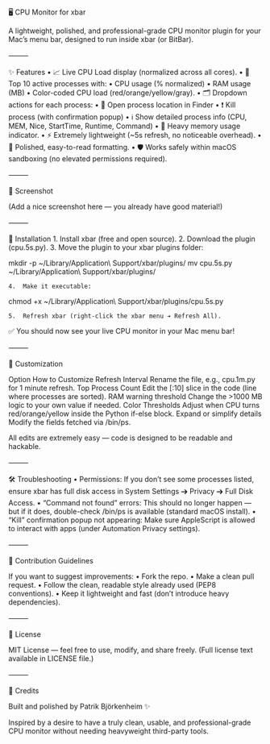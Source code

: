 🖥️ CPU Monitor for xbar

A lightweight, polished, and professional-grade CPU monitor plugin for your Mac’s menu bar, designed to run inside xbar (or BitBar).

⸻

✨ Features
	•	📈 Live CPU Load display (normalized across all cores).
	•	🧠 Top 10 active processes with:
	•	CPU usage (% normalized)
	•	RAM usage (MB)
	•	Color-coded CPU load (red/orange/yellow/gray).
	•	🗂️ Dropdown actions for each process:
	•	📁 Open process location in Finder
	•	❗ Kill process (with confirmation popup)
	•	ℹ️ Show detailed process info (CPU, MEM, Nice, StartTime, Runtime, Command)
	•	🐘 Heavy memory usage indicator.
	•	⚡ Extremely lightweight (~5s refresh, no noticeable overhead).
	•	🎨 Polished, easy-to-read formatting.
	•	🛡️ Works safely within macOS sandboxing (no elevated permissions required).

⸻

📸 Screenshot

(Add a nice screenshot here — you already have good material!)

⸻

🚀 Installation
	1.	Install xbar (free and open source).
	2.	Download the plugin (cpu.5s.py).
	3.	Move the plugin to your xbar plugins folder:

mkdir -p ~/Library/Application\ Support/xbar/plugins/
mv cpu.5s.py ~/Library/Application\ Support/xbar/plugins/


	4.	Make it executable:

chmod +x ~/Library/Application\ Support/xbar/plugins/cpu.5s.py


	5.	Refresh xbar (right-click the xbar menu ➔ Refresh All).

✅ You should now see your live CPU monitor in your Mac menu bar!

⸻

🔧 Customization

Option	How to Customize
Refresh Interval	Rename the file, e.g., cpu.1m.py for 1 minute refresh.
Top Process Count	Edit the [:10] slice in the code (line where processes are sorted).
RAM warning threshold	Change the >1000 MB logic to your own value if needed.
Color Thresholds	Adjust when CPU turns red/orange/yellow inside the Python if-else block.
Expand or simplify details	Modify the fields fetched via /bin/ps.

All edits are extremely easy — code is designed to be readable and hackable.

⸻

🛠 Troubleshooting
	•	Permissions:
If you don’t see some processes listed, ensure xbar has full disk access in System Settings ➔ Privacy ➔ Full Disk Access.
	•	“Command not found” errors:
This should no longer happen — but if it does, double-check /bin/ps is available (standard macOS install).
	•	“Kill” confirmation popup not appearing:
Make sure AppleScript is allowed to interact with apps (under Automation Privacy settings).

⸻

🤝 Contribution Guidelines

If you want to suggest improvements:
	•	Fork the repo.
	•	Make a clean pull request.
	•	Follow the clean, readable style already used (PEP8 conventions).
	•	Keep it lightweight and fast (don’t introduce heavy dependencies).

⸻

📄 License

MIT License — feel free to use, modify, and share freely.
(Full license text available in LICENSE file.)

⸻

🙏 Credits

Built and polished by Patrik Björkenheim ✨

Inspired by a desire to have a truly clean, usable, and professional-grade CPU monitor
without needing heavyweight third-party tools.




